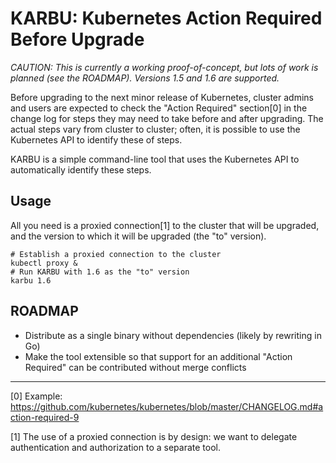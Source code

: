 # KARBU: Kubernetes Action Required Before Upgrade

*CAUTION: This is currently a working proof-of-concept, but lots of work is
planned (see the ROADMAP). Versions 1.5 and 1.6 are supported.*

Before upgrading to the next minor release of Kubernetes, cluster admins and
users are expected to check the "Action Required" section[0] in the change log for
steps they may need to take before and after upgrading. The actual steps vary
from cluster to cluster; often, it is possible to use the Kubernetes API to
identify these of steps.

KARBU is a simple command-line tool that uses the Kubernetes API to
automatically identify these steps.

## Usage
All you need is a proxied connection[1] to the cluster that will be upgraded, and
the version to which it will be upgraded (the "to" version).

```
# Establish a proxied connection to the cluster
kubectl proxy &
# Run KARBU with 1.6 as the "to" version
karbu 1.6
```

## ROADMAP
- Distribute as a single binary without dependencies (likely by rewriting in
  Go)
- Make the tool extensible so that support for an additional "Action Required"
  can be contributed without merge conflicts

----
[0] Example: https://github.com/kubernetes/kubernetes/blob/master/CHANGELOG.md#action-required-9

[1] The use of a proxied connection is by design: we want to delegate
authentication and authorization to a separate tool.
